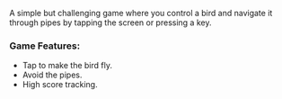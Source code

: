 A simple but challenging game where you control a bird and navigate it through pipes by tapping the screen or pressing a key.

### Game Features:
- Tap to make the bird fly.
- Avoid the pipes.
- High score tracking.